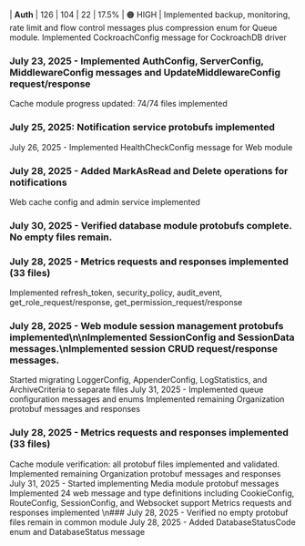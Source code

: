 | **Auth** | 126 | 104 | 22 | 17.5% | 🟠 HIGH |
Implemented backup, monitoring, rate limit and flow control messages plus compression enum for Queue module.
Implemented CockroachConfig message for CockroachDB driver

### July 23, 2025 - Implemented AuthConfig, ServerConfig, MiddlewareConfig messages and UpdateMiddlewareConfig request/response

Cache module progress updated: 74/74 files implemented

### July 25, 2025: Notification service protobufs implemented

July 26, 2025 - Implemented HealthCheckConfig message for Web module

### July 28, 2025 - Added MarkAsRead and Delete operations for notifications

Web cache config and admin service implemented

### July 30, 2025 - Verified database module protobufs complete. No empty files remain.

### July 28, 2025 - Metrics requests and responses implemented (33 files)

Implemented refresh_token, security_policy, audit_event, get_role_request/response, get_permission_request/response

### July 28, 2025 - Web module session management protobufs implemented\n\nImplemented SessionConfig and SessionData messages.\nImplemented session CRUD request/response messages.

Started migrating LoggerConfig, AppenderConfig, LogStatistics, and ArchiveCriteria to separate files
July 31, 2025 - Implemented queue configuration messages and enums
Implemented remaining Organization protobuf messages and responses

### July 28, 2025 - Metrics requests and responses implemented (33 files)

Cache module verification: all protobuf files implemented and validated.
Implemented remaining Organization protobuf messages and responses
July 31, 2025 - Started implementing Media module protobuf messages
Implemented 24 web message and type definitions including CookieConfig, RouteConfig, SessionConfig, and Websocket support
Metrics requests and responses implemented
\n### July 28, 2025 - Verified no empty protobuf files remain in common module
July 28, 2025 - Added DatabaseStatusCode enum and DatabaseStatus message
